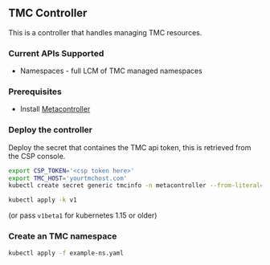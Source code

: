 ## TMC Controller

This is a controller that handles managing TMC resources.


### Current APIs Supported

* Namespaces -  full LCM of TMC managed namespaces

### Prerequisites

* Install [Metacontroller](https://github.com/metacontroller/metacontroller)

### Deploy the controller
Deploy the secret that containes the TMC api token, this is retrieved from the CSP console.

```sh
export CSP_TOKEN='<csp token here>'
export TMC_HOST='yourtmchost.com'
kubectl create secret generic tmcinfo -n metacontroller --from-literal=CSP_TOKEN=$CSP_TOKEN --from-literal=TMC_HOST=$TMC_HOST 
```

```sh
kubectl apply -k v1
```
(or pass `v1beta1` for kubernetes 1.15 or older)

### Create an TMC namespace


```sh
kubectl apply -f example-ns.yaml
```